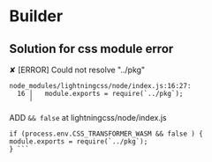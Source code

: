 # Builder

## Solution for css module error 
✘ [ERROR] Could not resolve "../pkg"

    node_modules/lightningcss/node/index.js:16:27:
      16 │   module.exports = require(`../pkg`);
         ╵     

 ADD `&& false` at lightningcss/node/index.js
```
if (process.env.CSS_TRANSFORMER_WASM && false ) {
module.exports = require(`../pkg`);
} ```